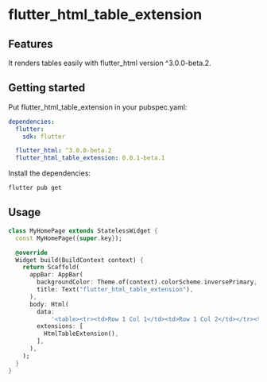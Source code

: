 # flutter_html_table_extension

## Features

It renders tables easily with flutter_html version ^3.0.0-beta.2.

## Getting started

Put flutter_html_table_extension in your pubspec.yaml:

```yml
dependencies:
  flutter:
    sdk: flutter

  flutter_html: ^3.0.0-beta.2
  flutter_html_table_extension: 0.0.1-beta.1
```

Install the dependencies:

```bash
flutter pub get
```

## Usage

```dart
class MyHomePage extends StatelessWidget {
  const MyHomePage({super.key});

  @override
  Widget build(BuildContext context) {
    return Scaffold(
      appBar: AppBar(
        backgroundColor: Theme.of(context).colorScheme.inversePrimary,
        title: Text("flutter_html_table_extension"),
      ),
      body: Html(
        data:
            '<table><tr><td>Row 1 Col 1</td><td>Row 1 Col 2</td></tr><tr><td>Row 2 Col 1</td><td>Row 2 Col 2</td></tr></table>',
        extensions: [
          HtmlTableExtension(),
        ],
      ),
    );
  }
}
```
